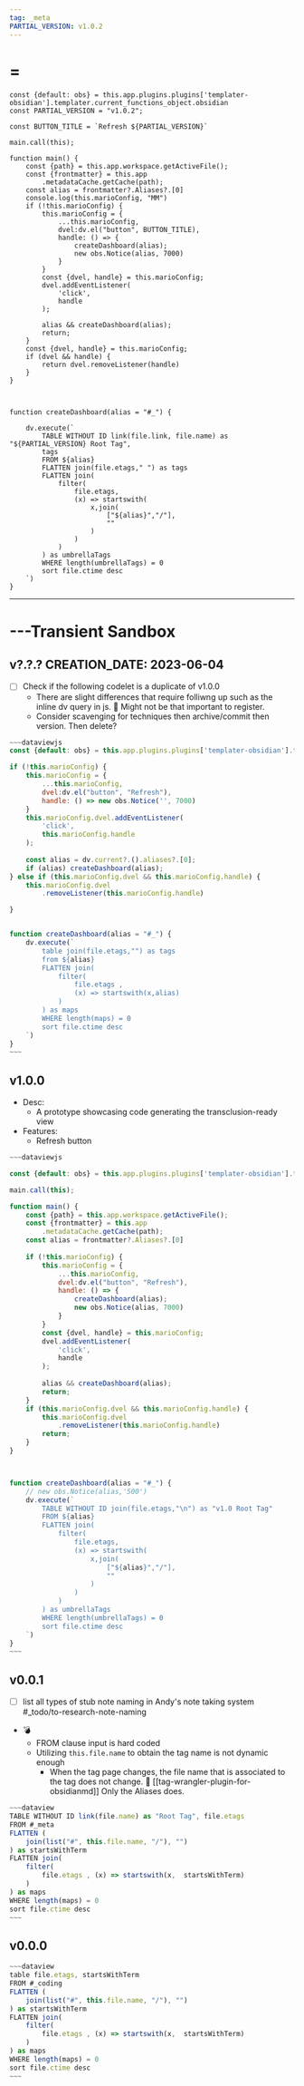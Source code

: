 ```yaml
---
tag: _meta 
PARTIAL_VERSION: v1.0.2
---
```


# =

```dataviewjs
const {default: obs} = this.app.plugins.plugins['templater-obsidian'].templater.current_functions_object.obsidian
const PARTIAL_VERSION = "v1.0.2";

const BUTTON_TITLE = `Refresh ${PARTIAL_VERSION}` 

main.call(this);

function main() {
    const {path} = this.app.workspace.getActiveFile();
    const {frontmatter} = this.app
        .metadataCache.getCache(path);
    const alias = frontmatter?.Aliases?.[0]
    console.log(this.marioConfig, "MM")
    if (!this.marioConfig) {
        this.marioConfig = {
            ...this.marioConfig, 
            dvel:dv.el("button", BUTTON_TITLE),
            handle: () => {
                createDashboard(alias);
                new obs.Notice(alias, 7000)
            }
        }
        const {dvel, handle} = this.marioConfig;
        dvel.addEventListener(
            'click',
            handle
        );
        
        alias && createDashboard(alias);
        return;
    } 
    const {dvel, handle} = this.marioConfig;
    if (dvel && handle) {
        return dvel.removeListener(handle)
    }
}



function createDashboard(alias = "#_") {

    dv.execute(`
        TABLE WITHOUT ID link(file.link, file.name) as "${PARTIAL_VERSION} Root Tag",
        tags
        FROM ${alias}
        FLATTEN join(file.etags," ") as tags
        FLATTEN join(
            filter(
                file.etags, 
                (x) => startswith(
                    x,join(
                        ["${alias}","/"],
                        ""
                    )
                )
            )
        ) as umbrellaTags
        WHERE length(umbrellaTags) = 0
        sort file.ctime desc
    `)
} 
```

---
# ---Transient Sandbox
## v?.?.? CREATION_DATE: 2023-06-04 

- [ ] Check if the following codelet  is a duplicate of v1.0.0
  - There are slight differences that require folliwng up such as the inline dv query in js. 🤔 Might not be that important to register.
  - Consider scavenging for techniques then archive/commit then version. Then delete?
    
```js
~~~dataviewjs
const {default: obs} = this.app.plugins.plugins['templater-obsidian'].templater.current_functions_object.obsidian

if (!this.marioConfig) {
    this.marioConfig = {
        ...this.marioConfig, 
        dvel:dv.el("button", "Refresh"),
        handle: () => new obs.Notice('', 7000)
    }
    this.marioConfig.dvel.addEventListener(
        'click',
        this.marioConfig.handle
    );
    
    const alias = dv.current?.().aliases?.[0];
    if (alias) createDashboard(alias);
} else if (this.marioConfig.dvel && this.marioConfig.handle) {
    this.marioConfig.dvel
        .removeListener(this.marioConfig.handle)

}


function createDashboard(alias = "#_") {
    dv.execute(`
        table join(file.etags,"") as tags
        from ${alias}
        FLATTEN join(
            filter(
                file.etags , 
                (x) => startswith(x,alias)
            )
        ) as maps
        WHERE length(maps) = 0
        sort file.ctime desc
    `)
} 
~~~
```

## v1.0.0
* Desc:
    * A prototype showcasing code generating the transclusion-ready view
* Features:
    * Refresh button

```js
~~~dataviewjs

const {default: obs} = this.app.plugins.plugins['templater-obsidian'].templater.current_functions_object.obsidian

main.call(this);

function main() {
    const {path} = this.app.workspace.getActiveFile();
    const {frontmatter} = this.app
        .metadataCache.getCache(path);
    const alias = frontmatter?.Aliases?.[0]
    
    if (!this.marioConfig) {
        this.marioConfig = {
            ...this.marioConfig, 
            dvel:dv.el("button", "Refresh"),
            handle: () => {
                createDashboard(alias);
                new obs.Notice(alias, 7000)
            }
        }
        const {dvel, handle} = this.marioConfig;
        dvel.addEventListener(
            'click',
            handle
        );
        
        alias && createDashboard(alias);
        return;
    } 
    if (this.marioConfig.dvel && this.marioConfig.handle) {
        this.marioConfig.dvel
            .removeListener(this.marioConfig.handle)
        return;
    }
}



function createDashboard(alias = "#_") {
    // new obs.Notice(alias,'500')
    dv.execute(`
        TABLE WITHOUT ID join(file.etags,"\n") as "v1.0 Root Tag"
        FROM ${alias}
        FLATTEN join(
            filter(
                file.etags, 
                (x) => startswith(
                    x,join(
                        ["${alias}","/"],
                        ""
                    )
                )
            )
        ) as umbrellaTags
        WHERE length(umbrellaTags) = 0
        sort file.ctime desc
    `)
} 
~~~
```




## v0.0.1
- [ ] list all types of stub note naming in Andy's note taking system #_todo/to-research-note-naming 
* 💣
    * FROM clause input is hard coded
    * Utilizing `this.file.name` to obtain the tag name is not dynamic enough
        * When the tag page changes, the file name that is associated to the tag does not change. 👀 [[tag-wrangler-plugin-for-obsidianmd]] Only the Aliases does.

```js
~~~dataview
TABLE WITHOUT ID link(file.name) as "Root Tag", file.etags
FROM #_meta
FLATTEN (
    join(list("#", this.file.name, "/"), "")
) as startsWithTerm
FLATTEN join(
    filter(
        file.etags , (x) => startswith(x,  startsWithTerm)
    )
) as maps
WHERE length(maps) = 0
sort file.ctime desc
~~~
```

## v0.0.0


```js
~~~dataview
table file.etags, startsWithTerm
FROM #_coding
FLATTEN (
    join(list("#", this.file.name, "/"), "")
) as startsWithTerm
FLATTEN join(
    filter(
        file.etags , (x) => startswith(x,  startsWithTerm)
    )
) as maps
WHERE length(maps) = 0
sort file.ctime desc
~~~
```
